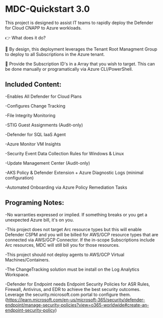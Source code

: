 # MDC-Quickstart 3.0

This project is designed to assist IT teams to rapidly deploy the Defender for Cloud CNAPP to Azure workloads.


👉 What does it do?

🔻 By design, this deployment leverages the Tenant Root Managment Group to deploy to all Subscriptions in the Azure tenant.

🔻 Provide the Subscription ID's in a Array that you wish to target. This can be done manually or programatically via Azure CLI/PowerShell.


## Included Content:

-Enables All Defender for Cloud Plans 

-Configures Change Tracking

-File Integrity Monitoring

-STIG Guest Assignments (Audit-only)

-Defender for SQL IaaS Agent

-Azure Monitor VM Insights

-Security Event Data Collection Rules for Windows & Linux

-Update Management Center (Audit-only)

-AKS Policy & Defender Extension + Azure Diagnostic Logs (minimal configuration)

-Automated Onboarding via Azure Policy Remediation Tasks


## Programing Notes:

-No warranties expressed or implied. If something breaks or you get a unexpected Azure bill, it's on you. 

-This project does not target Arc resource types but this will enable Defender CSPM and you will be billed for AWS/GCP resource types that are connected via AWS/GCP Connector. If the in-scope Subscriptions include Arc resources, MDC will still bill you for those resources. 

-This project should not deploy agents to AWS/GCP Virtual Machines/Containers.

-The ChangeTracking solution must be install on the Log Analytics Workspace. 

-Defender for Endpoint needs Endpoint Security Policies for ASR Rules, Firewall, Antivirus, and EDR to achieve the best security outcomes. Leverage the security.microsoft.com portal to configure them. (https://learn.microsoft.com/en-us/microsoft-365/security/defender-endpoint/manage-security-policies?view=o365-worldwide#create-an-endpoint-security-policy)

